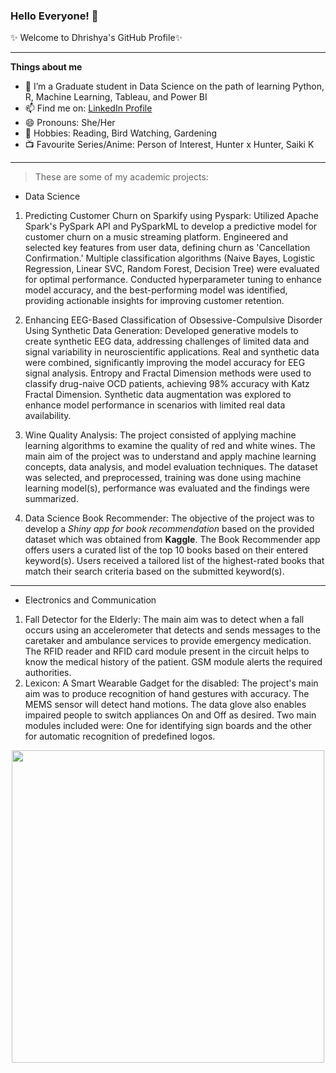 ### Hello Everyone! 👋  

✨ Welcome to Dhrishya's GitHub Profile✨

***
**Things about me**

- 🌱 I’m a Graduate student in Data Science on the path of learning Python, R, Machine Learning, Tableau, and Power BI
- 📫 Find me on: [LinkedIn Profile](https://www.linkedin.com/in/dhrishya-menon-2609/)
- 😄 Pronouns: She/Her
- 🎈 Hobbies: Reading, Bird Watching, Gardening 
- 📺 Favourite Series/Anime: Person of Interest, Hunter x Hunter, Saiki K
***

>These are some of my academic projects:
- Data Science
1. Predicting Customer Churn on Sparkify using Pyspark: Utilized Apache Spark's PySpark API and PySparkML to develop a predictive model for customer churn on a music streaming platform. Engineered and selected key features from user data, defining churn as 'Cancellation Confirmation.' Multiple classification algorithms (Naive Bayes, Logistic Regression, Linear SVC, Random Forest, Decision Tree) were evaluated for optimal performance. Conducted hyperparameter tuning to enhance model accuracy, and the best-performing model was identified, providing actionable insights for improving customer retention.
   
2. Enhancing EEG-Based Classification of Obsessive-Compulsive Disorder Using Synthetic Data Generation: Developed generative models to create synthetic EEG data, addressing challenges of limited data and signal variability in neuroscientific applications. Real and synthetic data were combined, significantly improving the model accuracy for EEG signal analysis. Entropy and Fractal Dimension methods were used to classify drug-naive OCD patients, achieving 98% accuracy with Katz Fractal Dimension. Synthetic data augmentation was explored to enhance model performance in scenarios with limited real data availability.
   
3. Wine Quality Analysis: The project consisted of applying machine learning algorithms to examine the quality of red and white wines. The main aim of the project was to understand and apply machine learning concepts, data analysis, and model evaluation techniques. The dataset was selected, and preprocessed, training was done using machine learning model(s), performance was evaluated and the findings were summarized.
   
4. Data Science Book Recommender: The objective of the project was to develop a _Shiny app for book recommendation_ based on the provided dataset which was obtained from **Kaggle**. The Book Recommender app offers users a curated list of the top 10 books based on their entered keyword(s). Users received a tailored list of the highest-rated books that match their search criteria based on the submitted keyword(s).
   
***

- Electronics and Communication
1. Fall Detector for the Elderly: The main aim was to detect when a fall occurs using an accelerometer that detects and sends messages to the caretaker and ambulance services to provide emergency medication. The RFID reader and RFID card module present in the circuit helps to know the medical history of the patient. GSM module alerts the required authorities.
2. Lexicon: A Smart Wearable Gadget for the disabled: The project's main aim was to produce recognition of hand gestures with accuracy. The MEMS sensor will detect hand motions. The data glove also enables impaired people to switch appliances On and Off as desired. Two main modules included were: One for identifying sign boards and the other for automatic recognition of predefined logos.

<p align="center">
<img src="https://media.giphy.com/media/LMcB8XospGZO8UQq87/giphy.gif" width="500">

  
 
